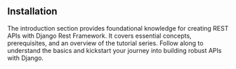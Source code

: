 ## Installation
The introduction section provides foundational knowledge for creating REST APIs with Django Rest Framework. It covers essential concepts, prerequisites, and an overview of the tutorial series. Follow along to understand the basics and kickstart your journey into building robust APIs with Django.
